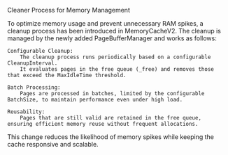 Cleaner Process for Memory Management

To optimize memory usage and prevent unnecessary RAM spikes, a cleanup process has been introduced in MemoryCacheV2. The cleanup is managed by the newly added PageBufferManager and works as follows:

    Configurable Cleanup:
        The cleanup process runs periodically based on a configurable CleanupInterval.
        It evaluates pages in the free queue (_free) and removes those that exceed the MaxIdleTime threshold.

    Batch Processing:
        Pages are processed in batches, limited by the configurable BatchSize, to maintain performance even under high load.

    Reusability:
        Pages that are still valid are retained in the free queue, ensuring efficient memory reuse without frequent allocations.

This change reduces the likelihood of memory spikes while keeping the cache responsive and scalable.
